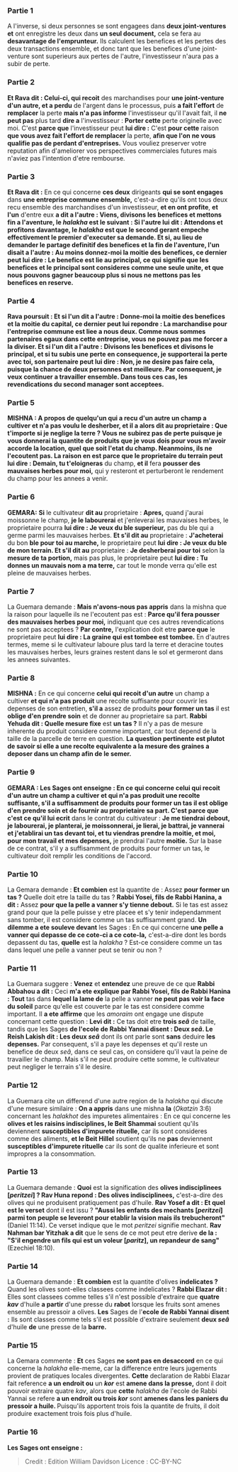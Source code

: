 
### Partie 1
A l'inverse, si deux personnes se sont engagees dans <b>deux joint-ventures et</b> ont enregistre les deux dans <b>un seul document,</b> cela se fera au <b>desavantage de l'emprunteur.</b> Ils calculent les benefices et les pertes des deux transactions ensemble, et donc tant que les benefices d'une joint-venture sont superieurs aux pertes de l'autre, l'investisseur n'aura pas a subir de perte.

### Partie 2
<b>Et Rava dit : Celui-ci, qui recoit</b> des marchandises pour <b>une joint-venture d'un autre, et a perdu</b> de l'argent dans le processus, puis <b>a fait l'effort</b> de <b>remplacer</b> la perte <b>mais n'a pas informe</b> l'investisseur qu'il l'avait fait, il <b>ne peut pas</b> plus tard <b>dire a</b> l'investisseur : <b>Porter cette</b> perte originelle avec moi.</b> C'est <b>parce que</b> l'investisseur peut <b>lui dire :</b> C'est <b>pour cette</b> raison <b>que vous avez fait l'effort de remplacer</b> la perte, <b>afin que l'on ne vous qualifie pas de perdant d'entreprises.</b> Vous vouliez preserver votre reputation afin d'ameliorer vos perspectives commerciales futures mais n'aviez pas l'intention d'etre rembourse.

### Partie 3
<b>Et Rava dit :</b> En ce qui concerne <b>ces deux</b> dirigeants <b>qui se sont engages</b> dans <b>une entreprise commune ensemble,</b> c'est-a-dire qu'ils ont tous deux recu ensemble des marchandises d'un investisseur, <b>et en ont profite</b>, <b>et l'un</b> d'entre eux <b>a dit a l'autre : Viens, <b>divisons</b> les benefices et mettons fin a l'aventure, le <i>halakha</i> est le suivant : <b>Si l'autre lui dit : Attendons</b> et <b>profitons davantage, le <i>halakha</i> est que</b> le second gerant <b>empeche effectivement</b> le premier d'executer sa demande. <b>Et si,</b> au lieu de demander le partage definitif des benefices et la fin de l'aventure, l'un <b>disait a</b> l'autre : Au moins <b>donnez-moi la moitie des benefices,</b> ce dernier peut <b>lui dire : Le benefice</b> est <b>lie au principal,</b> ce qui signifie que les benefices et le principal sont consideres comme une seule unite, et que nous pouvons gagner beaucoup plus si nous ne mettons pas les benefices en reserve.

### Partie 4
Rava poursuit : <b>Et si</b> l'un <b>dit a</b> l'autre : <b>Donne-moi la moitie des benefices et la moitie du capital,</b> ce dernier peut <b>lui repondre : La</b> marchandise pour <b>l'entreprise commune</b> est <b>liee a nous deux</b>. Comme nous sommes partenaires egaux dans cette entreprise, vous ne pouvez pas me forcer a la diviser. <b>Et si</b> l'un <b>dit a</b> l'autre : <b>Divisons les benefices et divisons le principal, et si tu subis une perte</b> en consequence, <b>je supporterai</b> la perte <b>avec toi,</b> son partenaire peut <b>lui dire : Non,</b> je ne desire pas faire cela, puisque <b>la chance de deux</b> personnes est <b>meilleure.</b> Par consequent, je veux continuer a travailler ensemble. Dans tous ces cas, les revendications du second manager sont acceptees.

### Partie 5
<strong>MISHNA :</strong> A propos de <b>quelqu'un qui a recu d'un autre</b> un champ a cultiver <b>et n'a pas voulu le desherber</b>, <b>et</b> il a alors <b>dit au</b> proprietaire : <b>Que t'importe</b> si je neglige la terre ? Vous ne subirez pas de perte <b>puisque je</b> vous <b>donnerai</b> la quantite de produits que je vous dois pour <b>vous</b> m'avoir accorde la <b>location,</b> quel que soit l'etat du champ. Neanmoins, <b>ils ne l'ecoutent pas.</b> La raison en est <b>parce que</b> le proprietaire du terrain <b>peut lui dire : Demain, tu</b> t'eloigneras</b> du champ, <b>et il</b> fera <b>pousser des mauvaises herbes pour moi,</b> qui y resteront et perturberont le rendement du champ pour les annees a venir.

### Partie 6
<strong>GEMARA:</strong> <b>Si</b> le cultivateur <b>dit au</b> proprietaire : <b>Apres,</b> quand j'aurai moissonne le champ, <b>je le labourerai</b> et j'enleverai les mauvaises herbes, le proprietaire pourra <b>lui dire : Je veux du ble superieur,</b> pas du ble qui a germe parmi les mauvaises herbes. <b>Et s'il dit au</b> proprietaire : <b>J'acheterai</b> du bon <b>ble pour toi au marche,</b> le proprietaire peut <b>lui dire : Je veux du ble de mon terrain. Et s'il dit au</b> proprietaire : <b>Je desherberai pour toi</b> selon la <b>mesure de ta portion,</b> mais pas plus, le proprietaire peut <b>lui dire : Tu donnes un mauvais nom a ma terre,</b> car tout le monde verra qu'elle est pleine de mauvaises herbes.

### Partie 7
La Guemara demande : <b>Mais n'avons-nous pas appris</b> dans la mishna que la raison pour laquelle ils ne l'ecoutent pas est : <b>Parce qu'il fera pousser des mauvaises herbes pour moi,</b> indiquant que ces autres revendications ne sont pas acceptees ? <b>Par contre,</b> l'explication doit etre <b>parce que</b> le proprietaire peut <b>lui dire : La graine qui est tombee est tombee.</b> En d'autres termes, meme si le cultivateur laboure plus tard la terre et deracine toutes les mauvaises herbes, leurs graines restent dans le sol et germeront dans les annees suivantes.

### Partie 8
<strong>MISHNA :</strong> En ce qui concerne <b>celui qui recoit d'un autre</b> un champ a cultiver <b>et qui n'a pas produit</b> une recolte suffisante pour couvrir les depenses de son entretien, <b>s'il a</b> assez de produits <b>pour former un tas</b> il est <b>oblige d'en prendre soin</b> et de donner au proprietaire sa part. <b>Rabbi Yehuda dit : Quelle mesure fixe</b> est <b>un tas ?</b> Il n'y a pas de mesure inherente du produit considere comme important, car tout depend de la taille de la parcelle de terre en question. <b>La question pertinente est plutot de savoir <b>si elle a</b> une recolte <b>equivalente a</b> la mesure des graines a <b>deposer</b> dans un champ afin de le semer.

### Partie 9
<strong>GEMARA :</strong> <b>Les Sages ont enseigne :</b> En ce qui concerne <b>celui qui recoit d'un autre</b> un champ a cultiver <b>et qui n'a pas produit</b> une recolte suffisante, <b>s'il a</b> suffisamment de produits <b>pour former un tas</b> il est <b>oblige d'en prendre soin</b> et de fournir au proprietaire sa part. C'est <b>parce que c'est</b> ce qu'il lui ecrit</b> dans le contrat du cultivateur : <b>Je me tiendrai debout, je labourerai, je planterai, je moissonnerai, je lierai, je battrai, je vannerai et j'etablirai un tas devant toi, et tu viendras prendre la moitie, et moi, pour mon travail et mes depenses,</b> je prendrai l'autre <b>moitie.</b> Sur la base de ce contrat, s'il y a suffisamment de produits pour former un tas, le cultivateur doit remplir les conditions de l'accord.

### Partie 10
La Gemara demande : <b>Et combien</b> est la quantite de : Assez <b>pour former un tas ?</b> Quelle doit etre la taille du tas ? <b>Rabbi Yosei, fils de Rabbi Hanina, a dit :</b> Assez <b>pour que la pelle a vanner s'y tienne debout.</b> Si le tas est assez grand pour que la pelle puisse y etre placee et s'y tenir independamment sans tomber, il est considere comme un tas suffisamment grand. <b>Un dilemme a ete souleve devant</b> les Sages : En ce qui concerne <b>une pelle a vanner qui depasse de ce cote-ci a ce cote-la,</b> c'est-a-dire dont les bords depassent du tas, <b>quelle</b> est la <i>halakha</i> ? Est-ce considere comme un tas dans lequel une pelle a vanner peut se tenir ou non ?

### Partie 11
La Guemara suggere : <b>Venez</b> et <b>entendez</b> une preuve de ce que <b>Rabbi Abbahou a dit :</b> Ceci <b>m'a ete explique par Rabbi Yosei, fils de Rabbi Hanina : Tout</b> tas dans <b>lequel la lame de</b> la pelle a vanner <b>ne peut pas voir la face du soleil</b> parce qu'elle est couverte par le tas est considere comme important. Il <b>a ete affirme</b> que les <i>amoraim</i> ont engage une dispute concernant cette question : <b>Levi dit :</b> Ce tas doit etre <b>trois <i>seâ</i></b> de taille, tandis que les Sages <b>de l'ecole de Rabbi Yannai disent : Deux <i>seâ</i>. Le Reish Lakish dit : Les deux <i>seâ</i></b> dont ils ont parle</b> sont <b>sans</b> deduire <b>les depenses.</b> Par consequent, s'il a paye les depenses et qu'il reste un benefice de deux <i>seâ</i>, dans ce seul cas, on considere qu'il vaut la peine de travailler le champ. Mais s'il ne peut produire cette somme, le cultivateur peut negliger le terrain s'il le desire.

### Partie 12
La Guemara cite un differend d'une autre region de la <i>halakha</i> qui discute d'une mesure similaire : <b>On a appris</b> dans une mishna <b>la</b> (<i>Okatzin</i> 3:6) concernant les <i>halakhot</i> des impuretes alimentaires : En ce qui concerne les <b>olives et les raisins indisciplines, le Beit Shammai</b> soutient qu'ils deviennent <b>susceptibles d'impurete rituelle,</b> car ils sont consideres comme des aliments, <b>et le Beit Hillel</b> soutient qu'ils ne <b>pas</b> deviennent <b>susceptibles d'impurete rituelle</b> car ils sont de qualite inferieure et sont impropres a la consommation.

### Partie 13
La Guemara demande : <b>Quoi</b> est la signification des <b>olives indisciplinees [<i>peritzei</i>] ? Rav Huna repond : Des olives indisciplinees,</b> c'est-a-dire des olives qui ne produisent pratiquement pas d'huile. <b>Rav Yosef a dit : Et quel est le verset</b> dont il est issu ? <b>"Aussi les enfants des mechants [<i>peritzei</i>] parmi ton peuple se leveront pour etablir la vision mais ils trebucheront"</b> (Daniel 11:14). Ce verset indique que le mot <i>peritzei</i> signifie mechant. <b>Rav Nahman bar Yitzhak a dit</b> que le sens de ce mot peut etre derive <b>de la : "S'il engendre un fils qui est un voleur [<i>paritz</i>], un repandeur de sang"</b> (Ezechiel 18:10).

### Partie 14
La Guemara demande : <b>Et combien</b> est la quantite d'olives <b>indelicates ?</b> Quand les olives sont-elles classees comme indelicates ? <b>Rabbi Elazar dit :</b> Elles sont classees comme telles s'il n'est possible d'extraire que <b>quatre <i>kav</i></b> d'huile <b>a partir</b> d'une presse du <b>rabot</b> lorsque les fruits sont amenes ensemble au pressoir a olives. <b>Les</b> Sages de l'<b>ecole de Rabbi Yannai disent :</b> Ils sont classes comme tels s'il est possible d'extraire seulement <b>deux <i>seâ</i></b> d'huile <b>de</b> une presse de la <b>barre.</b>

### Partie 15
La Gemara commente : <b>Et</b> ces Sages <b>ne sont pas en desaccord</b> en ce qui concerne la <i>halakha</i> elle-meme, car la difference entre leurs jugements provient de pratiques locales divergentes. <b>Cette</b> declaration de Rabbi Elazar fait reference <b>a un endroit ou</b> un <b><i>kor</i></b> est <b>amene dans la presse,</b> dont il doit pouvoir extraire quatre <i>kav</i>, alors que <b>cette</b> <i>halakha</i> de l'ecole de Rabbi Yannai se refere <b>a un endroit ou trois <i>kor</i></b> sont <b>amenes dans les paniers du <b>pressoir a huile</b>. </b> Puisqu'ils apportent trois fois la quantite de fruits, il doit produire exactement trois fois plus d'huile.

### Partie 16
<b>Les Sages ont enseigne :</b>

>Credit : Edition William Davidson
>Licence : CC-BY-NC